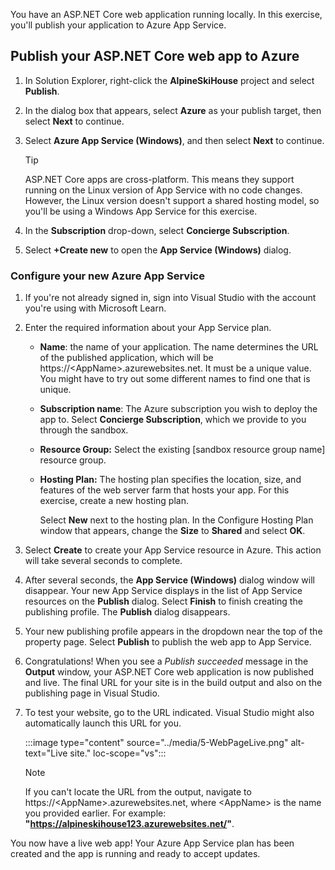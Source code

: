 You have an ASP.NET Core web application running locally. In this exercise, you'll publish your application to Azure App Service.

## Publish your ASP.NET Core web app to Azure

1. In Solution Explorer, right-click the **AlpineSkiHouse** project and select **Publish**.

1. In the dialog box that appears, select **Azure** as your publish target, then select **Next** to continue.

1. Select **Azure App Service (Windows)**, and then select **Next** to continue.

    > [!TIP]
    > ASP.NET Core apps are cross-platform. This means they support running on the Linux version of App Service with no code changes. However, the Linux version doesn't support a shared hosting model, so you'll be using a Windows App Service for this exercise.

1. In the **Subscription** drop-down, select **Concierge Subscription**.

1. Select **+Create new** to open the **App Service (Windows)** dialog.

### Configure your new Azure App Service

1. If you're not already signed in, sign into Visual Studio with the account you're using with Microsoft Learn.

1. Enter the required information about your App Service plan.

    - **Name**: the name of your application. The name determines the URL of the published application, which will be https://&lt;AppName&gt;.azurewebsites.net. It must be a unique value. You might have to try out some different names to find one that is unique.

    - **Subscription name**: The Azure subscription you wish to deploy the app to. Select **Concierge Subscription**, which we provide to you through the sandbox.

    - **Resource Group:** Select the existing <rgn>[sandbox resource group name]</rgn> resource group.

    - **Hosting Plan:** The hosting plan specifies the location, size, and features of the web server farm that hosts your app. For this exercise, create a new hosting plan.

        Select **New** next to the hosting plan. In the Configure Hosting Plan window that appears, change the **Size** to **Shared** and select **OK**.

1. Select **Create** to create your App Service resource in Azure. This action will take several seconds to complete.

1. After several seconds, the **App Service (Windows)** dialog window will disappear. Your new App Service displays in the list of App Service resources on the **Publish** dialog. Select **Finish** to finish creating the publishing profile. The **Publish** dialog disappears.

1. Your new publishing profile appears in the dropdown near the top of the property page. Select **Publish** to publish the web app to App Service.

1. Congratulations! When you see a *Publish succeeded* message in the **Output** window, your ASP.NET Core web application is now published and live. The final URL for your site is in the build output and also on the publishing page in Visual Studio.

1. To test your website, go to the URL indicated. Visual Studio might also automatically launch this URL for you.

    :::image type="content" source="../media/5-WebPageLive.png" alt-text="Live site." loc-scope="vs":::

    > [!NOTE]
    > If you can't locate the URL from the output, navigate to https://&lt;AppName&gt;.azurewebsites.net, where &lt;AppName&gt; is the name you provided earlier. For example: **"https://alpineskihouse123.azurewebsites.net/"**.

You now have a live web app! Your Azure App Service plan has been created and the app is running and ready to accept updates.
